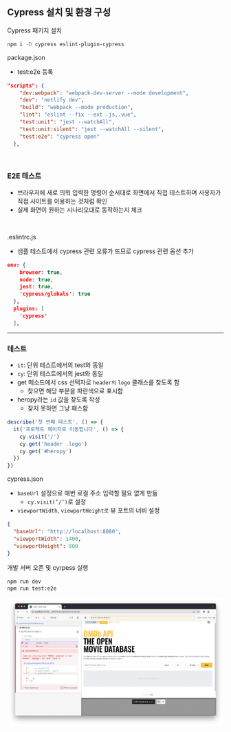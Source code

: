 ## Cypress 설치 및 환경 구성
Cypress 패키지 설치

```bash
npm i -D cypress eslint-plugin-cypress
```

package.json

- test:e2e 등록

```json
"scripts": {
    "dev:webpack": "webpack-dev-server --mode development",
    "dev": "netlify dev",
    "build": "webpack --mode production",
    "lint": "eslint --fix --ext .js,.vue",
    "test:unit": "jest --watchAll",
    "test:unit:silent": "jest --watchAll --silent",
    "test:e2e": "cypress open"
  },
```

<br/>

### E2E 테스트

- 브라우저에 새로 띄워 입력한 명령어 순서대로 화면에서 직접 테스트하며 사용자가 직접 사이트를 이용하는 것처럼 확인
- 실제 화면이 원하는 시나리오대로 동작하는지 체크

<br/>

.eslintrc.js

- 샘플 테스트에서 cypress 관련 오류가 뜨므로 cypress 관련 옵션 추가

```json
env: {
    browser: true,
    node: true,
    jest: true,
    'cypress/globals': true
  },
  plugins: [
    'cypress'
  ],
```

---

### 테스트
- `it`: 단위 테스트에서의 test와 동일
- `cy`: 단위 테스트에서의 jest와 동일
- get 메소드에서 css 선택자로 `header의` `logo` 클래스를 찾도록 함
    - 찾으면 해당 부분을 파란색으로 표시함
- heropy라는 `id` 값을 찾도록 작성
    - 찾지 못하면 그냥 패스함

```jsx
describe('첫 번째 테스트', () => {
  it('프로젝트 페이지로 이동합니다', () => {
    cy.visit('/')
    cy.get('header .logo')
    cy.get('#heropy')
  })
})
```

cypress.json

- `baseUrl` 설정으로 매번 로컬 주소 입력할 필요 없게 만듦
    - `cy.visit(’/’)`로 설정
- `viewportWidth`, `viewportHeight로` 뷰 포트의 너비 설정

```json
{
  "baseUrl": "http://localhost:8080",
  "viewportWidth": 1400,
  "viewportHeight": 800
}
```

개발 서버 오픈 및 cyrpess 실행

```bash
npm run dev
npm run test:e2e
```

<img src="../images/6-1.png" width="900px" />
